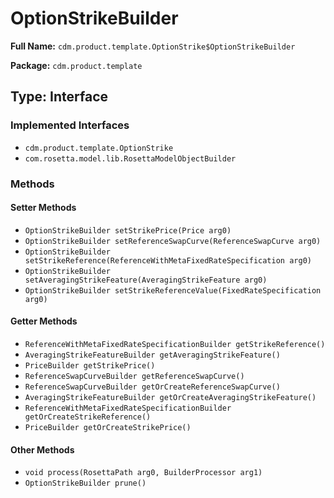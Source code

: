 # OptionStrikeBuilder

**Full Name:** `cdm.product.template.OptionStrike$OptionStrikeBuilder`

**Package:** `cdm.product.template`

## Type: Interface

### Implemented Interfaces

- `cdm.product.template.OptionStrike`
- `com.rosetta.model.lib.RosettaModelObjectBuilder`

### Methods

#### Setter Methods

- `OptionStrikeBuilder setStrikePrice(Price arg0)`
- `OptionStrikeBuilder setReferenceSwapCurve(ReferenceSwapCurve arg0)`
- `OptionStrikeBuilder setStrikeReference(ReferenceWithMetaFixedRateSpecification arg0)`
- `OptionStrikeBuilder setAveragingStrikeFeature(AveragingStrikeFeature arg0)`
- `OptionStrikeBuilder setStrikeReferenceValue(FixedRateSpecification arg0)`

#### Getter Methods

- `ReferenceWithMetaFixedRateSpecificationBuilder getStrikeReference()`
- `AveragingStrikeFeatureBuilder getAveragingStrikeFeature()`
- `PriceBuilder getStrikePrice()`
- `ReferenceSwapCurveBuilder getReferenceSwapCurve()`
- `ReferenceSwapCurveBuilder getOrCreateReferenceSwapCurve()`
- `AveragingStrikeFeatureBuilder getOrCreateAveragingStrikeFeature()`
- `ReferenceWithMetaFixedRateSpecificationBuilder getOrCreateStrikeReference()`
- `PriceBuilder getOrCreateStrikePrice()`

#### Other Methods

- `void process(RosettaPath arg0, BuilderProcessor arg1)`
- `OptionStrikeBuilder prune()`

